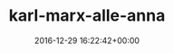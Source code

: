 ---
title:		"karl-marx-alle-anna"
mediatype:		"upload"
description:		"TBC"
date:		"2016-12-29 16:22:42+00:00"
album:		"city"
filename:		"karl-marx-alle-anna.md"
series:		""
cl_public_id:		"city/karl-marx-alle-anna"
cl_version:		1497000313
format:		"tiff"
bytes:		1675292
width:		810
height:		1440
exposure_mode:		"Auto"
program:		"Aperture-priority AE"
aperture:		"4.0"
focal_length:		"24.0 mm"
iso:		"200"
shutter_speed:		"1/100"
metering:		"Multi-segment"
flash:		"Off, Did not fire"
white_balance:		"Custom"
colour_temp:		"5350"
has_crop:		"true"
orientation:		"Horizontal (normal)"
camera_model:		"NIKON D800"
lens_info:		"24-70mm f/2.8"
artist:		"No artist info"
x_resolution:		"300"
y_resolution:		"300"
---